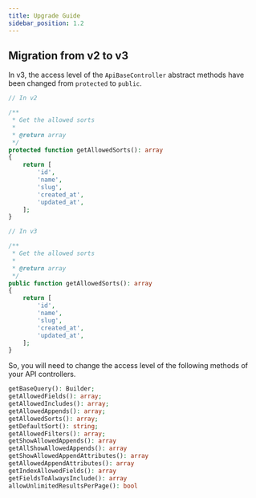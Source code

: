 ```yaml
---
title: Upgrade Guide
sidebar_position: 1.2
---
```


## Migration from v2 to v3

In v3, the access level of the `ApiBaseController` abstract methods have been changed from `protected` to `public`.

```php
// In v2

/**
 * Get the allowed sorts
 *
 * @return array
 */
protected function getAllowedSorts(): array
{
    return [
        'id',
        'name',
        'slug',
        'created_at',
        'updated_at',
    ];
}

// In v3

/**
 * Get the allowed sorts
 *
 * @return array
 */
public function getAllowedSorts(): array
{
    return [
        'id',
        'name',
        'slug',
        'created_at',
        'updated_at',
    ];
}
```

So, you will need to change the access level of the following methods of your API controllers.


```php
getBaseQuery(): Builder;
getAllowedFields(): array;
getAllowedIncludes(): array;
getAllowedAppends(): array;
getAllowedSorts(): array;
getDefaultSort(): string;
getAllowedFilters(): array;
getShowAllowedAppends(): array
getAllShowAllowedAppends(): array
getShowAllowedAppendAttributes(): array
getAllowedAppendAttributes(): array
getIndexAllowedFields(): array
getFieldsToAlwaysInclude(): array
allowUnlimitedResultsPerPage(): bool
```
